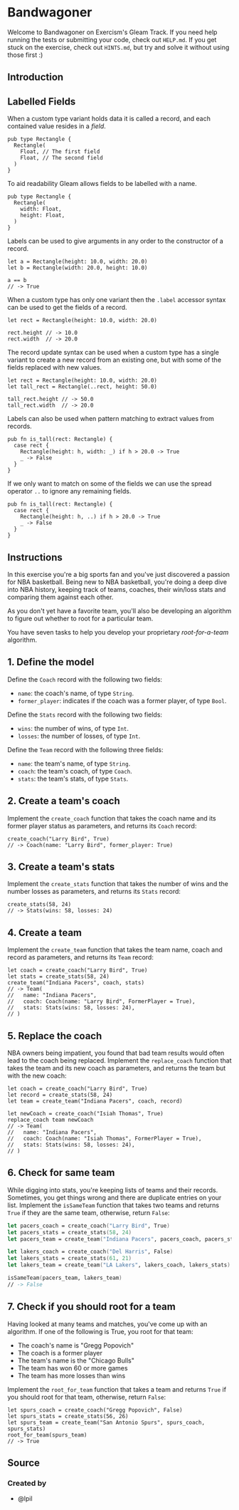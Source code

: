 # Bandwagoner

Welcome to Bandwagoner on Exercism's Gleam Track.
If you need help running the tests or submitting your code, check out `HELP.md`.
If you get stuck on the exercise, check out `HINTS.md`, but try and solve it without using those first :)

## Introduction

## Labelled Fields

When a custom type variant holds data it is called a record, and each contained value resides in a _field_.

```gleam
pub type Rectangle {
  Rectangle(
    Float, // The first field
    Float, // The second field
  )
}
```

To aid readability Gleam allows fields to be labelled with a name.

```gleam
pub type Rectangle {
  Rectangle(
    width: Float,
    height: Float,
  )
}
```

Labels can be used to give arguments in any order to the constructor of a record.

```gleam
let a = Rectangle(height: 10.0, width: 20.0)
let b = Rectangle(width: 20.0, height: 10.0)

a == b
// -> True
```

When a custom type has only one variant then the `.label` accessor syntax can be used to get the fields of a record.

```gleam
let rect = Rectangle(height: 10.0, width: 20.0)

rect.height // -> 10.0
rect.width  // -> 20.0
```

The record update syntax can be used when a custom type has a single variant to create a new record from an existing one, but with some of the fields replaced with new values.

```gleam
let rect = Rectangle(height: 10.0, width: 20.0)
let tall_rect = Rectangle(..rect, height: 50.0)

tall_rect.height // -> 50.0
tall_rect.width  // -> 20.0
```

Labels can also be used when pattern matching to extract values from records.

```gleam
pub fn is_tall(rect: Rectangle) {
  case rect {
    Rectangle(height: h, width: _) if h > 20.0 -> True
    _ -> False
  }
}
```

If we only want to match on some of the fields we can use the spread operator `..` to ignore any remaining fields.

```gleam
pub fn is_tall(rect: Rectangle) {
  case rect {
    Rectangle(height: h, ..) if h > 20.0 -> True
    _ -> False
  }
}
```

## Instructions

In this exercise you're a big sports fan and you've just discovered a passion for NBA basketball. Being new to NBA basketball, you're doing a deep dive into NBA history, keeping track of teams, coaches, their win/loss stats and comparing them against each other.

As you don't yet have a favorite team, you'll also be developing an algorithm to figure out whether to root for a particular team.

You have seven tasks to help you develop your proprietary _root-for-a-team_ algorithm.

## 1. Define the model

Define the `Coach` record with the following two fields:

- `name`: the coach's name, of type `String`.
- `former_player`: indicates if the coach was a former player, of type `Bool`.

Define the `Stats` record with the following two fields:

- `wins`: the number of wins, of type `Int`.
- `losses`: the number of losses, of type `Int`.

Define the `Team` record with the following three fields:

- `name`: the team's name, of type `String`.
- `coach`: the team's coach, of type `Coach`.
- `stats`: the team's stats, of type `Stats`.

## 2. Create a team's coach

Implement the `create_coach` function that takes the coach name and its former player status as parameters, and returns its `Coach` record:

```gleam
create_coach("Larry Bird", True)
// -> Coach(name: "Larry Bird", former_player: True)
```

## 3. Create a team's stats

Implement the `create_stats` function that takes the number of wins and the number losses as parameters, and returns its `Stats` record:

```gleam
create_stats(58, 24)
// -> Stats(wins: 58, losses: 24)
```

## 4. Create a team

Implement the `create_team` function that takes the team name, coach and record as parameters, and returns its `Team` record:

```gleam
let coach = create_coach("Larry Bird", True)
let stats = create_stats(58, 24)
create_team("Indiana Pacers", coach, stats)
// -> Team(
//   name: "Indiana Pacers",
//   coach: Coach(name: "Larry Bird", FormerPlayer = True),
//   stats: Stats(wins: 58, losses: 24),
// ) 
```

## 5. Replace the coach

NBA owners being impatient, you found that bad team results would often lead to the coach being replaced. Implement the `replace_coach` function that takes the team and its new coach as parameters, and returns the team but with the new coach:

```gleam
let coach = create_coach("Larry Bird", True)
let record = create_stats(58, 24)
let team = create_team("Indiana Pacers", coach, record)

let newCoach = create_coach("Isiah Thomas", True)
replace_coach team newCoach
// -> Team(
//   name: "Indiana Pacers",
//   coach: Coach(name: "Isiah Thomas", FormerPlayer = True),
//   stats: Stats(wins: 58, losses: 24),
// ) 
```

## 6. Check for same team

While digging into stats, you're keeping lists of teams and their records. Sometimes, you get things wrong and there are duplicate entries on your list. Implement the `isSameTeam` function that takes two teams and returns `True` if they are the same team, otherwise, return `False`:

```fsharp
let pacers_coach = create_coach("Larry Bird", True)
let pacers_stats = create_stats(58, 24)
let pacers_team = create_team("Indiana Pacers", pacers_coach, pacers_stats)

let lakers_coach = create_coach("Del Harris", False)
let lakers_stats = create_stats(61, 21)
let lakers_team = create_team("LA Lakers", lakers_coach, lakers_stats)

isSameTeam(pacers_team, lakers_team)
// -> False
```

## 7. Check if you should root for a team

Having looked at many teams and matches, you've come up with an algorithm. If one of the following is True, you root for that team:

- The coach's name is "Gregg Popovich"
- The coach is a former player
- The team's name is the "Chicago Bulls"
- The team has won 60 or more games
- The team has more losses than wins

Implement the `root_for_team` function that takes a team and returns `True` if you should root for that team, otherwise, return `False`:

```gleam
let spurs_coach = create_coach("Gregg Popovich", False)
let spurs_stats = create_stats(56, 26)
let spurs_team = create_team("San Antonio Spurs", spurs_coach, spurs_stats)
root_for_team(spurs_team)
// -> True
```

## Source

### Created by

- @lpil